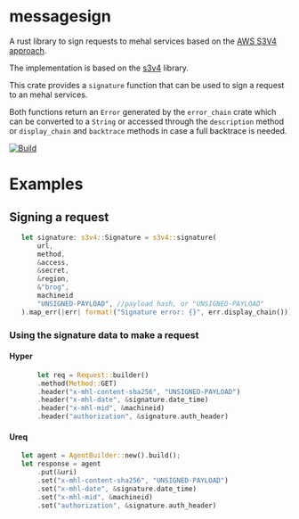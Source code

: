 # messagesign

A rust library to sign requests to mehal services based on the [AWS S3V4 approach](https://docs.aws.amazon.com/AmazonS3/latest/API/sigv4-query-string-auth.html). 
 
The implementation is based on the [s3v4](https://github.com/uv-rust/s3v4) library. 

 This crate provides a `signature` function that can be used to sign a request to an mehal services.

 Both functions return an `Error` generated by the `error_chain` crate which can be 
 converted to a `String` or accessed through the `description` method or `display_chain` 
 and `backtrace` methods in case a full backtrace is needed.

[![Build](https://github.com/mehal-tech/messagesign/actions/workflows/build-test.yaml/badge.svg)](https://github.com/mehal-tech/messagesign/actions/workflows/build-test.yaml)

 # Examples
 
 ## Signing a request
 ```rust
    let signature: s3v4::Signature = s3v4::signature(
        url,
        method,
        &access,
        &secret,
        &region,
        &"brog",
        machineid
        "UNSIGNED-PAYLOAD", //payload hash, or "UNSIGNED-PAYLOAD"
    ).map_err(|err| format!("Signature error: {}", err.display_chain()))?;
``` 
 
 ### Using the signature data to make a request 

 #### Hyper 
 ```rust
        let req = Request::builder()
        .method(Method::GET)
        .header("x-mhl-content-sha256", "UNSIGNED-PAYLOAD")
        .header("x-mhl-date", &signature.date_time)
        .header("x-mhl-mid", &machineid)
        .header("authorization", &signature.auth_header)
 ```
 #### Ureq
 ```rust
    let agent = AgentBuilder::new().build();
    let response = agent
        .put(&uri)
        .set("x-mhl-content-sha256", "UNSIGNED-PAYLOAD")
        .set("x-mhl-date", &signature.date_time)
        .set("x-mhl-mid", &machineid)
        .set("authorization", &signature.auth_header)
 ```